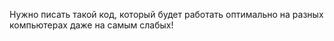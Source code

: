 Нужно писать такой код, который будет работать оптимально на разных компьютерах даже на самым слабых!